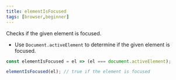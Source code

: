 ```yaml
---
title: elementIsFocused
tags: [browser,beginner]
---
```


Checks if the given element is focused.

- Use `Document.activeElement` to determine if the given element is focused.

```js
const elementIsFocused = el => (el === document.activeElement);
```

```js
elementIsFocused(el); // true if the element is focused
```
